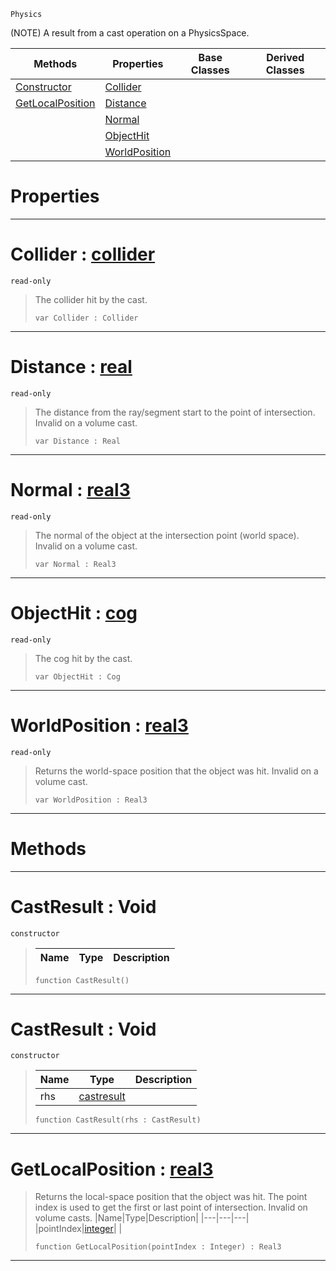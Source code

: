  `Physics`

(NOTE) A result from a cast operation on a PhysicsSpace.

|Methods|Properties|Base Classes|Derived Classes|
|---|---|---|---|
|[ Constructor](https://github.com/ArendDanielek/ZeroDocsTest/blob/master/code_reference/class_reference/castresult.markdown#castresult-void)|[ Collider](https://github.com/ArendDanielek/ZeroDocsTest/blob/master/code_reference/class_reference/castresult.markdown#collider-zero-engine-doc)| | |
|[ GetLocalPosition](https://github.com/ArendDanielek/ZeroDocsTest/blob/master/code_reference/class_reference/castresult.markdown#getlocalposition-zero-en)|[ Distance](https://github.com/ArendDanielek/ZeroDocsTest/blob/master/code_reference/class_reference/castresult.markdown#distance-zero-engine-doc)| | |
| |[ Normal](https://github.com/ArendDanielek/ZeroDocsTest/blob/master/code_reference/class_reference/castresult.markdown#normal-zero-engine-docum)| | |
| |[ ObjectHit](https://github.com/ArendDanielek/ZeroDocsTest/blob/master/code_reference/class_reference/castresult.markdown#objecthit-zero-engine-do)| | |
| |[ WorldPosition](https://github.com/ArendDanielek/ZeroDocsTest/blob/master/code_reference/class_reference/castresult.markdown#worldposition-zero-engin)| | |


 #  Properties


---  
 #  Collider : [collider](https://github.com/ArendDanielek/ZeroDocsTest/blob/master/code_reference/class_reference/collider.markdown)

 `read-only`

> The collider hit by the cast.
> ``` lang=cpp, name=Zilch
> var Collider : Collider


---  
 #  Distance : [real](https://github.com/ArendDanielek/ZeroDocsTest/blob/master/code_reference/zilch_base_types/real.markdown)

 `read-only`

> The distance from the ray/segment start to the point of intersection. Invalid on a volume cast.
> ``` lang=cpp, name=Zilch
> var Distance : Real


---  
 #  Normal : [real3](https://github.com/ArendDanielek/ZeroDocsTest/blob/master/code_reference/zilch_base_types/real3.markdown)

 `read-only`

> The normal of the object at the intersection point (world space). Invalid on a volume cast.
> ``` lang=cpp, name=Zilch
> var Normal : Real3


---  
 #  ObjectHit : [cog](https://github.com/ArendDanielek/ZeroDocsTest/blob/master/code_reference/class_reference/cog.markdown)

 `read-only`

> The cog hit by the cast.
> ``` lang=cpp, name=Zilch
> var ObjectHit : Cog


---  
 #  WorldPosition : [real3](https://github.com/ArendDanielek/ZeroDocsTest/blob/master/code_reference/zilch_base_types/real3.markdown)

 `read-only`

> Returns the world-space position that the object was hit. Invalid on a volume cast.
> ``` lang=cpp, name=Zilch
> var WorldPosition : Real3


---  
 #  Methods


---  
 #  CastResult : Void

 `constructor`

> 
> |Name|Type|Description|
> |---|---|---|
> ``` lang=cpp, name=Zilch
> function CastResult()
> ``` 


---  
 #  CastResult : Void

 `constructor`

> 
> |Name|Type|Description|
> |---|---|---|
> |rhs|[castresult](https://github.com/ArendDanielek/ZeroDocsTest/blob/master/code_reference/class_reference/castresult.markdown)| |
> ``` lang=cpp, name=Zilch
> function CastResult(rhs : CastResult)
> ``` 


---  
 #  GetLocalPosition : [real3](https://github.com/ArendDanielek/ZeroDocsTest/blob/master/code_reference/zilch_base_types/real3.markdown)

> Returns the local-space position that the object was hit. The point index is used to get the first or last point of intersection. Invalid on volume casts.
> |Name|Type|Description|
> |---|---|---|
> |pointIndex|[integer](https://github.com/ArendDanielek/ZeroDocsTest/blob/master/code_reference/zilch_base_types/integer.markdown)| |
> ``` lang=cpp, name=Zilch
> function GetLocalPosition(pointIndex : Integer) : Real3
> ``` 


---  
 
  
  
  
  
  
  
  

 